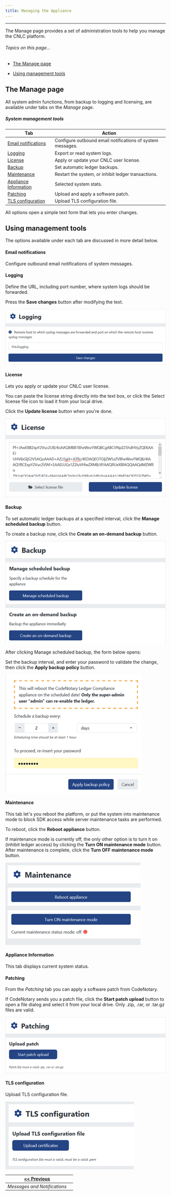 ```yaml
---
title: Managing the Appliance 
---
```


-------
The Manage page provides a set of administration tools to help you manage the CNLC platform.

###### _Topics on this page..._

- [The Manage page](#/help/the-manage-page)

- [Using management tools](#/help/using-management-tools)

## The Manage page

All system admin functions, from backup to logging and licensing, are available under tabs on the *Manage* page.

##### System management tools 

| Tab                                                    | Action                                                     |
| ------------------------------------------------------ | ---------------------------------------------------------- |
| [Email notifications](#/help/email-notifications)      | Configure outbound email notifications of system messages. |
| [Logging](#/help/logging)                              | Export or read system logs.                                |
| [License](#/help/license)                              | Apply or update your CNLC user license.                    |
| [Backup](#/help/backup)                                | Set automatic ledger backups.                              |
| [Maintenance](#/help/maintenance)                      | Restart the system, or inhibit ledger transactions.        |
| [Appliance  Information](#/help/appliance-information) | Selected system stats.                                     |
| [Patching](#/help/patching)                            | Upload and apply a software patch.                         |
| [TLS configuration](#/help/tls-configuration)          | Upload TLS configuration file.                             |

All options open a simple text form that lets you enter changes. 

## Using management tools

The options available under each tab are discussed in more detail below.

#### Email notifications

Configure outbound email notifications of system messages.

#### Logging

Define the URL, including port number, where system logs should be forwarded.

Press the **Save changes** button after modifying the text. 

<v-img src="/alt_logging_dlog.png" alt="" align="left"></v-img>
![](assets\images\alt_logging_dlog.png)

#### License

Lets you apply or update your CNLC user license.

You can paste the license string directly into the text box, or click the Select license file icon to load it from your local drive.

Click the **Update license** button when you're done.

<v-img src="/alt_lic_dlog.png" alt="" align="left"></v-img>
![](assets\images\alt_lic_dlog.png)

#### Backup

To set automatic ledger backups at a specified interval, click the **Manage scheduled backup** button.

To create a backup now, click the **Create an on-demand backup** button.

<v-img src="/alt_bakup_dlog.png" alt="" align="left"></v-img>


![](assets\images\alt_bakup_dlog.png)



After clicking Manage scheduled backup, the form below opens:

Set the backup interval, and enter your password to validate the change, then click the **Apply backup policy** button.

<v-img src="/alt_bakupsched_dlog.png" alt="" align="left"></v-img>
![](assets\images\alt_bakupsched_dlog.png)

#### Maintenance

This tab let's you reboot the platform, or put the system into maintenance mode to block SDK access while server maintenance tasks are performed.

To reboot, click the **Reboot appliance** button.

If maintenance mode is currently off, the only other option is to turn it on (inhibit ledger access) by clicking the **Turn ON maintenance mode** button. After maintenance is complete, click the **Turn OFF maintenance mode** button.

<v-img src="/alt_maint_dlog.png" alt="" align="left"></v-img>
![](assets\images\alt_maint_dlog.png)

#### Appliance  Information

This tab displays current system status. 

#### Patching

From the *Patching* tab you can apply a software patch from CodeNotary.

If CodeNotary sends you a patch file, click the **Start patch upload** button to open a file dialog and select it from your local drive. Only .zip, .rar, or .tar.gz files are valid.

<v-img src="/alt_patch_dlog.png" alt="" align="left"></v-img>

 ![](assets\images\alt_patch_dlog.png)

#### TLS configuration

Upload TLS configuration file.

<v-img src="/alt_tls_cfg_dlg.png" alt="" align="left"></v-img>


![](assets\images\alt_tls_cfg_dlg.png)



| [<< Previous](/help/messages) |      |
| ----------------------------- | ---: |
| *Messages and Notifications*  |      |


